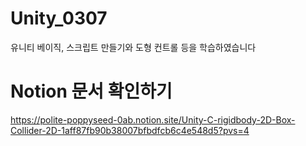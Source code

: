 # Unity_0307
유니티 베이직, 스크립트 만들기와 도형 컨트롤 등을 학습하였습니다


# Notion 문서 확인하기
https://polite-poppyseed-0ab.notion.site/Unity-C-rigidbody-2D-Box-Collider-2D-1aff87fb90b38007bfbdfcb6c4e548d5?pvs=4
